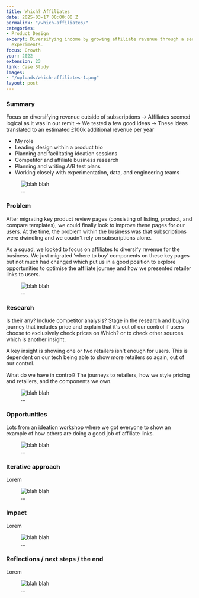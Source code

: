 ```yaml
---
title: Which? Affiliates
date: 2025-03-17 00:00:00 Z
permalink: "/which-affiliates/"
categories:
- Product Design
excerpt: Diversifying income by growing affiliate revenue through a series of iterative
  experiments.
focus: Growth
year: 2022
extension: 23
link: Case Study
images:
- "/uploads/which-affiliates-1.png"
layout: post
---
```


### Summary

Focus on diversifying revenue outside of subscriptions → Affiliates seemed logical as it was in our remit → We tested a few good ideas → These ideas translated to an estimated £100k additional revenue per year

- My role
- Leading design within a product trio
- Planning and facilitating ideation sessions
- Competitor and affiliate business research
- Planning and writing A/B test plans
- Working closely with experimentation, data, and engineering teams

<figure>
    <img src="/uploads/which-affiliates-2.png" alt="blah blah">
     <figcaption>...</figcaption>
</figure>

### Problem

After migrating key product review pages (consisting of listing, product, and compare templates), we could finally look to improve these pages for our users. At the time, the problem within the business was that subscriptions were dwindling and we coudn't rely on subscriptions alone.

As a squad, we looked to focus on affiliates to diversify revenue for the business. We just migrated ‘where to buy’ components on these key pages but not much had changed which put us in a good position to explore opportunities to optimise the affiliate journey and how we presented retailer links to users.

<figure>
    <img src="/uploads/which-affiliates-2.png" alt="blah blah">
     <figcaption>...</figcaption>
</figure>

### Research

Is their any? Include competitor analysis? Stage in the research and buying journey that includes price and explain that it's out of our control if users choose to exclusively check prices on Which? or to check other sources which is another insight. 

A key insight is showing one or two retailers isn't enough for users. This is dependent on our tech being able to show more retailers so again, out of our control.

What do we have in control? The journeys to retailers, how we style pricing and retailers, and the components we own.

<figure>
    <img src="/uploads/which-affiliates-2.png" alt="blah blah">
     <figcaption>...</figcaption>
</figure>

### Opportunities

Lots from an ideation workshop where we got everyone to show an example of how others are doing a good job of affiliate links.

<figure>
    <img src="/uploads/which-affiliates-2.png" alt="blah blah">
     <figcaption>...</figcaption>
</figure>

### Iterative approach

Lorem

<figure>
    <img src="/uploads/which-affiliates-2.png" alt="blah blah">
     <figcaption>...</figcaption>
</figure>

### Impact

Lorem

<figure>
    <img src="/uploads/which-affiliates-2.png" alt="blah blah">
     <figcaption>...</figcaption>
</figure>

### Reflections / next steps / the end

Lorem

<figure>
    <img src="/uploads/which-affiliates-2.png" alt="blah blah">
     <figcaption>...</figcaption>
</figure>